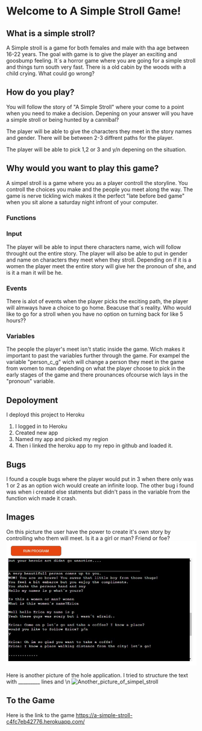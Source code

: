 # Welcome to A Simple Stroll Game!

## What is a simple stroll?
A Simple stroll is a game for both females and male with tha age between 16-22 years. The goal with game is to give the player an exciting and goosbump feeling. It´s a horror game where you are going for a simple stroll and things turn south very fast. There is a old cabin by the woods with a child crying. What could go wrong?


## How do you play? 
You will follow the story of "A Simple Stroll" where your come to a point when you need to make a decision. Depening on your answer will you have a simple stroll or being hunted by a cannibal? 

The player will be able to give the characters they meet in the story names and gender.
There will be between 2-3 diffrent paths for the player. 

The player will be able to pick 1,2 or 3 and y/n depening on the situation.


## Why would you want to play this game? 

A simpel stroll is a game where you as a player controll the storyline. You controll the choices you make and the people you meet along the way. The game is nerve tickling wich makes it the perfect "late before bed game" when you sit alone a saturday night infront of your computer. 


### Functions
### Input
The player will be able to input there characters name, wich will follow throught out the entire story. 
The player will also be able to put in gender and name on characters they meet when they stroll. 
Depending on if it is a women the player meet the entire story will give her the pronoun of she, and is it a man it will be he.
### Events
There is alot of events when the player picks the exciting path, the player will almways have a choice to go home. Beacuse that´s reality. Who would like to go for a stroll when you have no option on turning back for like 5 hours?? 
### Variables 
The people the player's meet isn't static inside the game. Wich makes it important to past the variables further through the game. For exampel the variable "person_c_g" wich will change a person they meet in the game from women to man depending on what the player choose to pick in the early stages of the game and there prounances ofcourse wich lays in the "pronoun" variable. 

## Depoloyment

I deployd this project to Heroku 

1. I logged in to Heroku
2. Created new app
3. Named my app and picked my region 
4. Then i linked the heroku app to my repo in github and loaded it. 


## Bugs 
 I found a couple bugs where the player would put in 3 when there only was 1 or 2 as an option wich would create an infinite loop. 
 The other bug i found was when i created else statments but didn't pass in the variable from the function wich made it crash.

## Images 

On this picture the user have the power to create it's own story by controlling who them will meet. Is it a a girl or man? Friend or foe? 
![Simpel_stroll](images/simpel_stroll.JPG)

Here is another picture of the hole application. I tried to structure the text with _________ lines and \n
![Another_picture_of_simpel_stroll](images/Skärmbild%20(97).png)

## To the Game 
Here is the link to the game <https://a-simple-stroll-c4fc7eb42776.herokuapp.com/>


